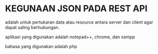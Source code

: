 # KEGUNAAN JSON PADA REST API
adalah untuk pertukaran data atau resource antara server dan client agar dapat saling berhubungan.

aplikasi yang digunakan
adalah notepad++, chrome, dan xampp

bahasa yang digunakan
adalah php
